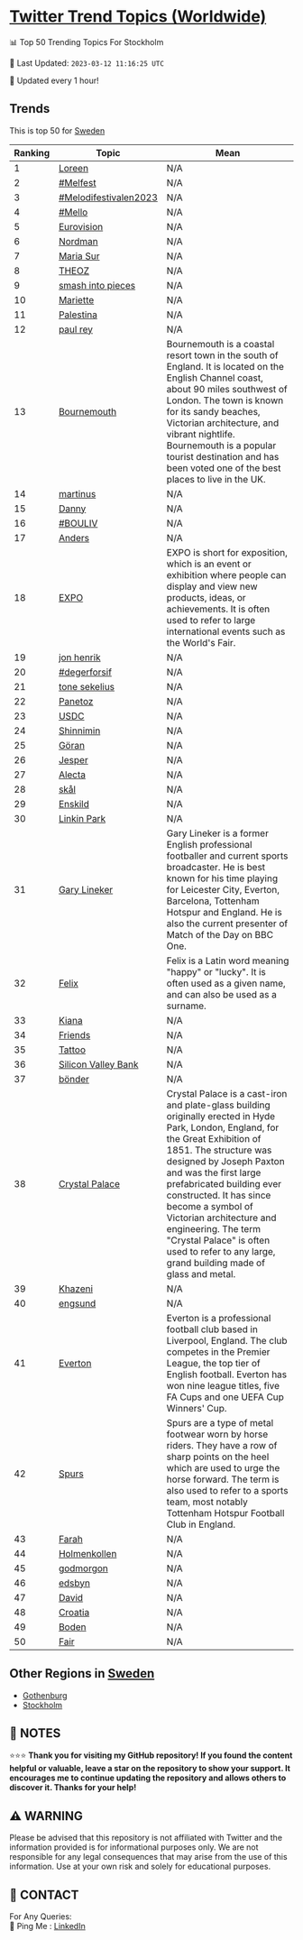 [Twitter Trend Topics (Worldwide)](https://github.com/ErcinDedeoglu/Twitter-Trend-Topics)
==========


📊 Top 50 Trending Topics For Stockholm

📆 Last Updated: `2023-03-12 11:16:25 UTC`

🔧 Updated every 1 hour!


## Trends

This is top 50 for [Sweden](</Sweden>)

| Ranking | Topic | Mean |
| ------- | ------------ | ------------ |
| 1 | [Loreen](http://twitter.com/search?q=Loreen) | N/A |
| 2 | [#Melfest](http://twitter.com/search?q=%23Melfest) | N/A |
| 3 | [#Melodifestivalen2023](http://twitter.com/search?q=%23Melodifestivalen2023) | N/A |
| 4 | [#Mello](http://twitter.com/search?q=%23Mello) | N/A |
| 5 | [Eurovision](http://twitter.com/search?q=Eurovision) | N/A |
| 6 | [Nordman](http://twitter.com/search?q=Nordman) | N/A |
| 7 | [Maria Sur](http://twitter.com/search?q=Maria+Sur) | N/A |
| 8 | [THEOZ](http://twitter.com/search?q=THEOZ) | N/A |
| 9 | [smash into pieces](http://twitter.com/search?q=smash+into+pieces) | N/A |
| 10 | [Mariette](http://twitter.com/search?q=Mariette) | N/A |
| 11 | [Palestina](http://twitter.com/search?q=Palestina) | N/A |
| 12 | [paul rey](http://twitter.com/search?q=paul+rey) | N/A |
| 13 | [Bournemouth](http://twitter.com/search?q=Bournemouth) | Bournemouth is a coastal resort town in the south of England. It is located on the English Channel coast, about 90 miles southwest of London. The town is known for its sandy beaches, Victorian architecture, and vibrant nightlife. Bournemouth is a popular tourist destination and has been voted one of the best places to live in the UK. |
| 14 | [martinus](http://twitter.com/search?q=martinus) | N/A |
| 15 | [Danny](http://twitter.com/search?q=Danny) | N/A |
| 16 | [#BOULIV](http://twitter.com/search?q=%23BOULIV) | N/A |
| 17 | [Anders](http://twitter.com/search?q=Anders) | N/A |
| 18 | [EXPO](http://twitter.com/search?q=EXPO) | EXPO is short for exposition, which is an event or exhibition where people can display and view new products, ideas, or achievements. It is often used to refer to large international events such as the World's Fair. |
| 19 | [jon henrik](http://twitter.com/search?q=jon+henrik) | N/A |
| 20 | [#degerforsif](http://twitter.com/search?q=%23degerforsif) | N/A |
| 21 | [tone sekelius](http://twitter.com/search?q=tone+sekelius) | N/A |
| 22 | [Panetoz](http://twitter.com/search?q=Panetoz) | N/A |
| 23 | [USDC](http://twitter.com/search?q=USDC) | N/A |
| 24 | [Shinnimin](http://twitter.com/search?q=Shinnimin) | N/A |
| 25 | [Göran](http://twitter.com/search?q=G%c3%b6ran) | N/A |
| 26 | [Jesper](http://twitter.com/search?q=Jesper) | N/A |
| 27 | [Alecta](http://twitter.com/search?q=Alecta) | N/A |
| 28 | [skål](http://twitter.com/search?q=sk%c3%a5l) | N/A |
| 29 | [Enskild](http://twitter.com/search?q=Enskild) | N/A |
| 30 | [Linkin Park](http://twitter.com/search?q=Linkin+Park) | N/A |
| 31 | [Gary Lineker](http://twitter.com/search?q=Gary+Lineker) | Gary Lineker is a former English professional footballer and current sports broadcaster. He is best known for his time playing for Leicester City, Everton, Barcelona, Tottenham Hotspur and England. He is also the current presenter of Match of the Day on BBC One. |
| 32 | [Felix](http://twitter.com/search?q=Felix) | Felix is a Latin word meaning "happy" or "lucky". It is often used as a given name, and can also be used as a surname. |
| 33 | [Kiana](http://twitter.com/search?q=Kiana) | N/A |
| 34 | [Friends](http://twitter.com/search?q=Friends) | N/A |
| 35 | [Tattoo](http://twitter.com/search?q=Tattoo) | N/A |
| 36 | [Silicon Valley Bank](http://twitter.com/search?q=Silicon+Valley+Bank) | N/A |
| 37 | [bönder](http://twitter.com/search?q=b%c3%b6nder) | N/A |
| 38 | [Crystal Palace](http://twitter.com/search?q=Crystal+Palace) | Crystal Palace is a cast-iron and plate-glass building originally erected in Hyde Park, London, England, for the Great Exhibition of 1851. The structure was designed by Joseph Paxton and was the first large prefabricated building ever constructed. It has since become a symbol of Victorian architecture and engineering. The term "Crystal Palace" is often used to refer to any large, grand building made of glass and metal. |
| 39 | [Khazeni](http://twitter.com/search?q=Khazeni) | N/A |
| 40 | [engsund](http://twitter.com/search?q=engsund) | N/A |
| 41 | [Everton](http://twitter.com/search?q=Everton) | Everton is a professional football club based in Liverpool, England. The club competes in the Premier League, the top tier of English football. Everton has won nine league titles, five FA Cups and one UEFA Cup Winners' Cup. |
| 42 | [Spurs](http://twitter.com/search?q=Spurs) | Spurs are a type of metal footwear worn by horse riders. They have a row of sharp points on the heel which are used to urge the horse forward. The term is also used to refer to a sports team, most notably Tottenham Hotspur Football Club in England. |
| 43 | [Farah](http://twitter.com/search?q=Farah) | N/A |
| 44 | [Holmenkollen](http://twitter.com/search?q=Holmenkollen) | N/A |
| 45 | [godmorgon](http://twitter.com/search?q=godmorgon) | N/A |
| 46 | [edsbyn](http://twitter.com/search?q=edsbyn) | N/A |
| 47 | [David](http://twitter.com/search?q=David) | N/A |
| 48 | [Croatia](http://twitter.com/search?q=Croatia) | N/A |
| 49 | [Boden](http://twitter.com/search?q=Boden) | N/A |
| 50 | [Fair](http://twitter.com/search?q=Fair) | N/A |



## Other Regions in [Sweden](</Sweden>)

* [Gothenburg](</Sweden/Gothenburg.md>)
* [Stockholm](</Sweden/Stockholm.md>)



## 📝 NOTES

⭐⭐⭐ **Thank you for visiting my GitHub repository! If you found the content helpful or valuable, leave a star on the repository to show your support. It encourages me to continue updating the repository and allows others to discover it. Thanks for your help!**


## ⚠️ WARNING

Please be advised that this repository is not affiliated with Twitter and the information provided is for informational purposes only. We are not responsible for any legal consequences that may arise from the use of this information. Use at your own risk and solely for educational purposes.


## 📨 CONTACT

 For Any Queries:  
            🏓 Ping Me : [LinkedIn](https://www.linkedin.com/in/ercindedeoglu/)
